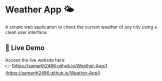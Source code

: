# Weather App 🌤️

A simple web application to check the current weather of any city using a clean user interface.

## 🚀 Live Demo

Access the live website here:  
👉 [https://samarth2486.github.io/Weather-App/](https://samarth2486.github.io/Weather-App/)
